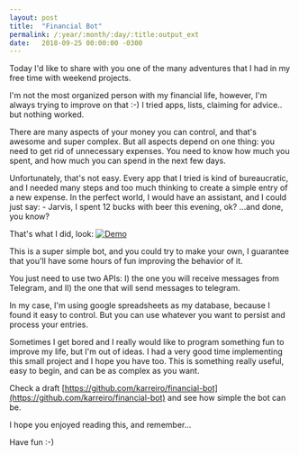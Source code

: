 ```yaml
---
layout: post
title:  "Financial Bot"
permalink: /:year/:month/:day/:title:output_ext
date:   2018-09-25 00:00:00 -0300
---
```


Today I'd like to share with you one of the many adventures that I had in my free time with weekend projects.

I'm not the most organized person with my financial life, however, I'm always trying to improve on that :-) I tried apps, lists, claiming for advice.. but nothing worked.

There are many aspects of your money you can control, and that's awesome and super complex. But all aspects depend on one thing: you need to get rid of unnecessary expenses. You need to know how much you spent, and how much you can spend in the next few days.

Unfortunately, that's not easy. Every app that I tried is kind of bureaucratic, and I needed many steps and too much thinking to create a simple entry of a new expense. In the perfect world, I would have an assistant, and I could just say: - Jarvis, I spent 12 bucks with beer this evening, ok?
...and done, you know?

That's what I did, look:
[![Demo](/assets/demo-bot.gif "Demo")](/assets/demo-bot.gif)

This is a super simple bot, and you could try to make your own, I guarantee that you'll have some hours of fun improving the behavior of it.

You just need to use two APIs: I) the one you will receive messages from Telegram, and II) the one that will send messages to telegram.

In my case, I'm using google spreadsheets as my database, because I found it easy to control. But you can use whatever you want to persist and process your entries.

Sometimes I get bored and I really would like to program something fun to improve my life, but I'm out of ideas. I had a very good time implementing this small project and I hope you have too. This is something really useful, easy to begin, and can be as complex as you want.

Check a draft [https://github.com/karreiro/financial-bot](https://github.com/karreiro/financial-bot) and see how simple the bot can be.

I hope you enjoyed reading this, and remember...

Have fun :-)
